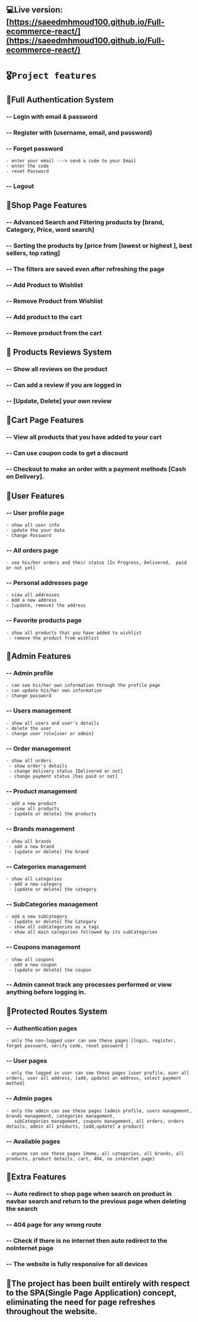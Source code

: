 ## 💻Live version: [https://saeedmhmoud100.github.io/Full-ecommerce-react/](https://saeedmhmoud100.github.io/Full-ecommerce-react/)

# `🎖️Project features`

## 📌Full Authentication System
  ###   -- Login with email & password
  ### -- Register with (username, email, and password)
  ### -- Forget password
    - enter your email ---> send a code to your Email   
    - enter the code   
    - reset Password    
  ### -- Logout

## 📌Shop Page Features
  ### -- Advanced Search and Filtering products by [brand, Category, Price, word search]
  ### -- Sorting the products by [price from [lowest or highest ], best sellers, top rating]
  ### -- The filters are saved even after refreshing the page 
  ### -- Add Product to Wishlist
  ### -- Remove Product from Wishlist
  ### -- Add product to the cart
  ### -- Remove product from the cart

## 📌 Products Reviews System
  ### -- Show all reviews on the product
  ### -- Can add a review if you are logged in
  ### -- [Update, Delete] your own review

 ## 📌Cart Page Features
  ### -- View all products that you have added to your cart
  ### -- Can use coupon code to get a discount
  ### -- Checkout to make an order with a payment methods [Cash on Delivery].

## 📌User Features
  ### -- User profile page
    - show all user info  
    - update the your data   
    - Change Password   
  ### -- All orders page  
    - see his/her orders and their status [In Progress, Delivered,  paid or not yet]
  ### -- Personal addresses page  
    - view all addresses  
    - Add a new address  
    - [update, remove] the address
  ### -- Favorite products page  
    - show all products that you have added to wishlist  
     - remove the product from wishlist  


## 📌Admin Features
  ### -- Admin profile
    - can see his/her own information through the profile page
    - can update his/her own information
    - change password
  ### -- Users management
    - show all users and user's details
    - delete the user
    - change user role[user or admin]
  ### -- Order management
    - show all orders
     - show order's details
     - change delivery status [Delivered or not]
     - change payment status [has paid or not]
  ### -- Product management
    - add a new product
     - view all products 
     - [update or delete] the products
  ### -- Brands management
    - show all brands
     - add a new brand
     - [update or delete] the brand
  ### -- Categories management
    - show all categories
     - add a new category
     - [update or delete] the category
  ### -- SubCategories management
    - add a new subCategory
     - [update or delete] the Category
     - show all subCategories as a tags
     - show all main categories followed by its subCategories
  ### -- Coupons management
    - show all coupons
     - add a new coupon
     - [update or delete] the coupon
  ### -- Admin cannot track any processes performed or view anything before logging in.


## 📌Protected Routes System
  ### -- Authentication pages
    - only the non-logged user can see these pages [login, register, forget password, verify code, reset password ]
  ### -- User pages
    - only the logged in user can see these pages [user profile, user all orders, user all address, [add, update] an address, select payment method]
  ### -- Admin pages
    - only the admin can see these pages [admin profile, users management, brands management, categories management,
       subCategories management, coupons management, all orders, orders details, admin all products, [add,update] a product]
  ### -- Available pages
    - anyone can see these pages [Home, all categories, all brands, all products, product details, cart, 404, no interntet page]

## 📌Extra Features
  ### -- Auto redirect to shop page when search on product in navbar search and return to the previous page when deleting the search
  ### -- 404 page for any wrong route
  ### -- Check if there is no internet then auto redirect to the noInternet page
  ### -- The website is fully responsive for all devices

## 📌The project has been built entirely with respect to the SPA(Single Page Application) concept, eliminating the need for page refreshes throughout the website.

